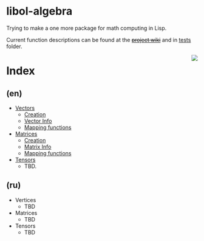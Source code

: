 libol-algebra
=============

Trying to make a one more package for math computing in Lisp.

Current function descriptions can be found at the [~~project wiki~~](https://github.com/yuriy-chumak/libol-algebra/wiki) and in [tests](tests) folder.

<a href="https://github.com/yuriy-chumak/libol-algebra/actions">
   <img align="right" src="https://github.com/yuriy-chumak/libol-algebra/actions/workflows/ci.yml/badge.svg">
</a>

Index
=====

(en)
----
- [Vectors](doc/en/vectors.md)
  - [Creation](doc/en/vectors.md#creation)
  - [Vector Info](doc/en/vectors.md#vector-info)
  - [Mapping functions](doc/en/vectors.md#mapping-functions)
- [Matrices](doc/en/matrices.md)
  - [Creation](doc/en/matrices.md#creation)
  - [Matrix Info](doc/en/matrices.md#matrix-info)
  - [Mapping functions](doc/en/matrices.md#mapping-functions)
- [Tensors](doc/en/tensors.md)
  - TBD.


(ru)
----
- Vertices
  - TBD
- Matrices
  - TBD
- Tensors
  - TBD

